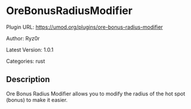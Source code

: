 # OreBonusRadiusModifier

Plugin URL: https://umod.org/plugins/ore-bonus-radius-modifier

Author: Ryz0r

Latest Version: 1.0.1

Categories: rust

## Description

Ore Bonus Radius Modifier allows you to modify the radius of the hot spot (bonus) to make it easier.
